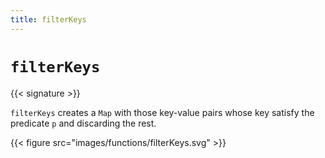 ```yaml
---
title: filterKeys
---
```


# `filterKeys`

{{< signature >}}

`filterKeys` creates a `Map` with those key-value pairs whose key satisfy the predicate `p` and discarding the rest.

{{< figure src="images/functions/filterKeys.svg" >}}

